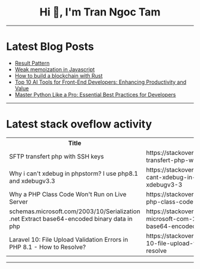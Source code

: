 <h1 align="center">Hi 👋, I'm Tran Ngoc Tam</h1>

---

# Latest Blog Posts 
<!-- BLOG-POST-LIST:START -->
- [Result Pattern](https://dev.to/ben-witt/result-pattern-5290)
- [Weak memoization in Javascript](https://dev.to/thekashey/weak-memoization-in-javascript-4po6)
- [How to build a blockchain with Rust](https://dev.to/rapidinnovation/how-to-build-a-blockchain-with-rust-6i0)
- [Top 10 AI Tools for Front-End Developers: Enhancing Productivity and Value](https://dev.to/futuristicgeeks/top-10-ai-tools-for-front-end-developers-enhancing-productivity-and-value-5al)
- [Master Python Like a Pro: Essential Best Practices for Developers](https://dev.to/futuristicgeeks/master-python-like-a-pro-essential-best-practices-for-developers-140h)
<!-- BLOG-POST-LIST:END -->

---

# Latest stack oveflow activity
<table>
  <tr><th>Title</th><th>Link</th></tr>
  <!-- STACKOVERFLOW:START --><tr><td>SFTP transfert php with SSH keys</td><td>https://stackoverflow.com/questions/78606182/sftp-transfert-php-with-ssh-keys</td></tr><tr><td>Why i can&#39;t xdebug in phpstorm? I use php8.1 and xdebugv3.3</td><td>https://stackoverflow.com/questions/78606165/why-i-cant-xdebug-in-phpstorm-i-use-php8-1-and-xdebugv3-3</td></tr><tr><td>Why a PHP Class Code Won&#39;t Run on Live Server</td><td>https://stackoverflow.com/questions/78606110/why-a-php-class-code-wont-run-on-live-server</td></tr><tr><td>schemas.microsoft.com/2003/10/Serialization .net Extract base64-encoded binary data in php</td><td>https://stackoverflow.com/questions/78606090/schemas-microsoft-com-2003-10-serialization-net-extract-base64-encoded-binary-d</td></tr><tr><td>Laravel 10: File Upload Validation Errors in PHP 8.1 - How to Resolve?</td><td>https://stackoverflow.com/questions/78606027/laravel-10-file-upload-validation-errors-in-php-8-1-how-to-resolve</td></tr><!-- STACKOVERFLOW:END -->
</table>

---



